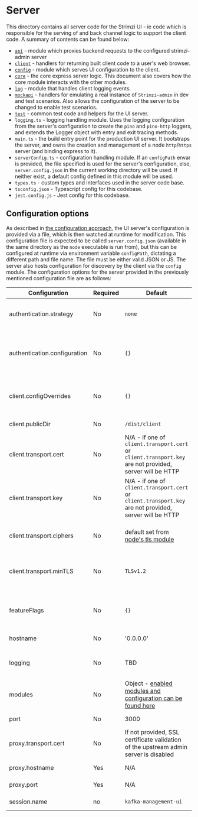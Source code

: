 # Server

This directory contains all server code for the Strimzi UI - ie code which is responsible for the serving of and back channel logic to support the client code. A summary of contents can be found below:

- [`api`](./api/README.md) - module which proxies backend requests to the configured strimzi-admin server
- [`client`](./client/README.md) - handlers for returning built client code to a user's web browser.
- [`config`](./config/README.md) - module which serves UI configuration to the client.
- [`core`](./core/README.md) - the core express server logic. This document also covers how the core module interacts with the other modules.
- [`log`](./log/README.md) - module that handles client logging events.
- [`mockapi`](./mockapi/README.md) - handlers for emulating a real instance of `Strimzi-admin` in dev and test scenarios. Also allows the configuration of the server to be changed to enable test scenarios.
- [`test`](./test/README.md) - common test code and helpers for the UI server.
- `logging.ts` - logging handling module. Uses the logging configuration from the server's configuration to create the `pino` and `pino-http` loggers, and extends the Logger object with entry and exit tracing methods.
- `main.ts` - the build entry point for the production UI server. It bootstraps the server, and owns the creation and management of a node `http`/`https` server (and binding express to it).
- `serverConfig.ts` - configuration handling module. If an `configPath` envar is provided, the file specified is used for the server's configuration, else, `server.config.json` in the current working directory will be used. If neither exist, a default config defined in this module will be used.
- `types.ts` - custom types and interfaces used in the server code base.
- `tsconfig.json` - Typescript config for this codebase.
- `jest.config.js` - Jest config for this codebase.

## Configuration options

As described in [the configuration approach](../docs/Architecture.md#configuration-and-feature-flagging), the UI server's configuration is provided via a file, which is then watched at runtime for modification. This configuration file is expected to be called `server.config.json` (available in the same directory as the `node` executable is run from), but this can be configured at runtime via environment variable `configPath`, dictating a different path and file name. The file must be either valid JSON or JS. The server also hosts configuration for discovery by the client via the `config` module. The configuration options for the server provided in the previously mentioned configuration file are as follows:

| Configuration                | Required | Default                                                                                                                | Purpose                                                                                                                                                                                |
| ---------------------------- | -------- | ---------------------------------------------------------------------------------------------------------------------- | -------------------------------------------------------------------------------------------------------------------------------------------------------------------------------------- |
| authentication.strategy      | No       | `none`                                                                                                                 | What authentication strategy to use to authenticate users. See [the security section](#security) for details of the available options.                                                 |
| authentication.configuration | No       | `{}`                                                                                                                   | Any additional configuration required for the provided authentication strategy `authentication.strategy` . See [the security section](#security) for details of the available options. |
| client.configOverrides       | No       | `{}`                                                                                                                   | Overrides to send to the client. See [client configuration for further details](#client-configuration). These values will take precedence over any others provided.                    |
| client.publicDir             | No       | `/dist/client`                                                                                                         | The location of the built client to serve.                                                                                                                                             |
| client.transport.cert        | No       | N/A - if one of `client.transport.cert` or `client.transport.key` are not provided, server will be HTTP                | PEM certificate presented to browsers on connecting to the UI server.                                                                                                                  |
| client.transport.key         | No       | N/A - if one of `client.transport.cert` or `client.transport.key` are not provided, server will be HTTP                | PEM certificate private key for the certificate provided in `client.transport.cert`.                                                                                                   |
| client.transport.ciphers     | No       | default set from [node's tls module](https://nodejs.org/api/tls.html#tls_modifying_the_default_tls_cipher_suite)       | TLS ciphers used/supported by the HTTPS server for client negotiation. Only applies if starting an HTTPS server.                                                                       |
| client.transport.minTLS      | No       | `TLSv1.2`                                                                                                              | Minimum TLS version supported by the server. Only applies if starting an HTTPS server. Set to `TLSv1.2` for browser compatibility.                                                     |
| featureFlags                 | No       | `{}`                                                                                                                   | Feature flag overrides to set. The configuration is as per the format specified [here](#feature-flags). These values will take precedence over any others provided.                    |
| hostname                     | No       | '0.0.0.0'                                                                                                              | The hostname the UI server will be bound to.                                                                                                                                           |
| logging                      | No       | TBD                                                                                                                    | Logging configuration settings. Format to be defined in https://github.com/strimzi/kafka-management-ui/issues/24                                                                                |
| modules                      | No       | Object - [enabled modules and configuration can be found here](../docs/Architecture.md#router-controller-data-pattern) | The modules which are either enabled or disabled.                                                                                                                                      |
| port                         | No       | 3000                                                                                                                   | The port the UI server will be bound to.                                                                                                                                               |
| proxy.transport.cert         | No       | If not provided, SSL certificate validation of the upstream admin server is disabled                                   | CA certificate in PEM format of the backend admin server api requests are to be sent to.                                                                                               |
| proxy.hostname               | Yes      | N/A                                                                                                                    | The hostname of the admin server to send api requests to.                                                                                                                              |
| proxy.port                   | Yes      | N/A                                                                                                                    | The port of the admin server to send api requests to.                                                                                                                                  |
| session.name                 | no       | `kafka-management-ui`                                                                                                           | The name used to identify the session cookie                                                                                                                                           |

